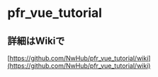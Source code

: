 # pfr_vue_tutorial

## 詳細はWikiで
[https://github.com/NwHub/pfr_vue_tutorial/wiki](https://github.com/NwHub/pfr_vue_tutorial/wiki)
